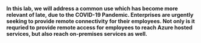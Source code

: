 #### In this lab, we will address a common use which has become more relevant of late, due to the COVID-19 Pandemic. Enterprises are urgently seeking to provide remote connectivity for their employees. Not only is it requried to provide remote access for employees to reach Azure hosted services, but also reach on-premises services as well. 

 
